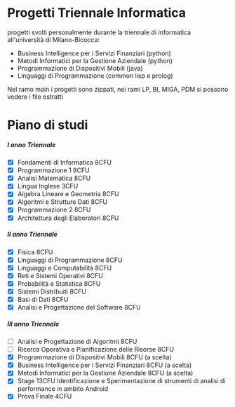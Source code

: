 # Progetti Triennale Informatica
progetti svolti personalmente durante la triennale di informatica all'università di Milano-Bicocca:
* Business Intelligence per i Servizi Finanziari (python)
* Metodi Informatici per la Gestione Aziendale (python)
* Programmazione di Dispositivi Mobili (java)
* Linguaggi di Programmazione (common lisp e prolog)

Nel ramo main i progetti sono zippati, nei rami LP, BI, MIGA, PDM si possono vedere i file estratti

# Piano di studi
##### I anno Triennale

- [x] Fondamenti di Informatica 8CFU
- [x] Programmazione 1 8CFU
- [x] Analisi Matematica 8CFU
- [x] Lingua Inglese 3CFU
- [x] Algebra Lineare e Geometria 8CFU
- [x] Algoritmi e Strutture Dati 8CFU
- [x] Programmazione 2 8CFU
- [x] Architettura degli Elaboratori 8CFU

##### II anno Triennale

- [x] Fisica 8CFU
- [x] Linguaggi di Programmazione 8CFU
- [x] Linguaggi e Computabilità 8CFU
- [x] Reti e Sistemi Operativi 8CFU
- [x] Probabilità e Statistica 8CFU
- [x] Sistemi Distribuiti 8CFU
- [x] Basi di Dati 8CFU
- [x] Analisi e Progettazione del Software 8CFU

##### III anno Triennale

- [ ] Analisi e Progettazione di Algoritmi 8CFU
- [ ] Ricerca Operativa e Pianificazione delle Risorse 8CFU
- [x] Programmazione di Dispositivi Mobili 8CFU (a scelta)
- [x] Business Intelligence per i Servizi Finanziari 8CFU (a scelta)
- [x] Metodi Informatici per la Gestione Aziendale 8CFU (a scelta)
- [x] Stage 13CFU Identificazione e Sperimentazione di strumenti di analisi di performance in ambito Android
- [x] Prova Finale 4CFU
